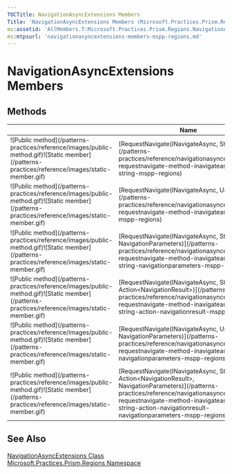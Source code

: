 ```yaml
---
TOCTitle: NavigationAsyncExtensions Members
Title: 'NavigationAsyncExtensions Members (Microsoft.Practices.Prism.Regions)'
ms:assetid: 'AllMembers.T:Microsoft.Practices.Prism.Regions.NavigationAsyncExtensions'
ms:mtpsurl: 'navigationasyncextensions-members-mspp-regions.md'
---
```



# NavigationAsyncExtensions Members

## Methods


<table>

<thead>
<tr class="header">
<th> </th>
<th>Name</th>
<th>Description</th>
</tr>
</thead>
<tbody>
<tr class="odd">
<td>![Public method](/patterns-practices/reference/images/public-method.gif)![Static member](/patterns-practices/reference/images/static-member.gif)</td>
<td>[RequestNavigate(INavigateAsync, String)](/patterns-practices/reference/navigationasyncextensions-requestnavigate-method-inavigateasync-string-mspp-regions)</td>
<td><div class="summary">
Initiates navigation to the target specified by the target.
</div></td>
</tr>
<tr class="even">
<td>![Public method](/patterns-practices/reference/images/public-method.gif)![Static member](/patterns-practices/reference/images/static-member.gif)</td>
<td>[RequestNavigate(INavigateAsync, Uri)](/patterns-practices/reference/navigationasyncextensions-requestnavigate-method-inavigateasync-uri-mspp-regions)</td>
<td><div class="summary">
Initiates navigation to the target specified by the [Uri](http://msdn.microsoft.com/en-us/library/txt7706a).
</div></td>
</tr>
<tr class="odd">
<td>![Public method](/patterns-practices/reference/images/public-method.gif)![Static member](/patterns-practices/reference/images/static-member.gif)</td>
<td>[RequestNavigate(INavigateAsync, String, NavigationParameters)](/patterns-practices/reference/navigationasyncextensions-requestnavigate-method-inavigateasync-string-navigationparameters-mspp-regions)</td>
<td><div class="summary">
Initiates navigation to the target specified by the target.
</div></td>
</tr>
<tr class="even">
<td>![Public method](/patterns-practices/reference/images/public-method.gif)![Static member](/patterns-practices/reference/images/static-member.gif)</td>
<td>[RequestNavigate(INavigateAsync, String, Action&lt;NavigationResult&gt;)](/patterns-practices/reference/navigationasyncextensions-requestnavigate-method-inavigateasync-string-action-navigationresult-mspp-regions)</td>
<td><div class="summary">
Initiates navigation to the target specified by the target.
</div></td>
</tr>
<tr class="odd">
<td>![Public method](/patterns-practices/reference/images/public-method.gif)![Static member](/patterns-practices/reference/images/static-member.gif)</td>
<td>[RequestNavigate(INavigateAsync, Uri, NavigationParameters)](/patterns-practices/reference/navigationasyncextensions-requestnavigate-method-inavigateasync-uri-navigationparameters-mspp-regions)</td>
<td><div class="summary">
Initiates navigation to the target specified by the target.
</div></td>
</tr>
<tr class="even">
<td>![Public method](/patterns-practices/reference/images/public-method.gif)![Static member](/patterns-practices/reference/images/static-member.gif)</td>
<td>[RequestNavigate(INavigateAsync, String, Action&lt;NavigationResult&gt;, NavigationParameters)](/patterns-practices/reference/navigationasyncextensions-requestnavigate-method-inavigateasync-string-action-navigationresult-navigationparameters-mspp-regions)</td>
<td><div class="summary">
Initiates navigation to the target specified by the target.
</div></td>
</tr>
</tbody>
</table>

## See Also

[NavigationAsyncExtensions Class](/patterns-practices/reference/mspp-regions-namespace.navigationasyncextensions)  
[Microsoft.Practices.Prism.Regions Namespace](/patterns-practices/reference/mspp-regions-namespace)